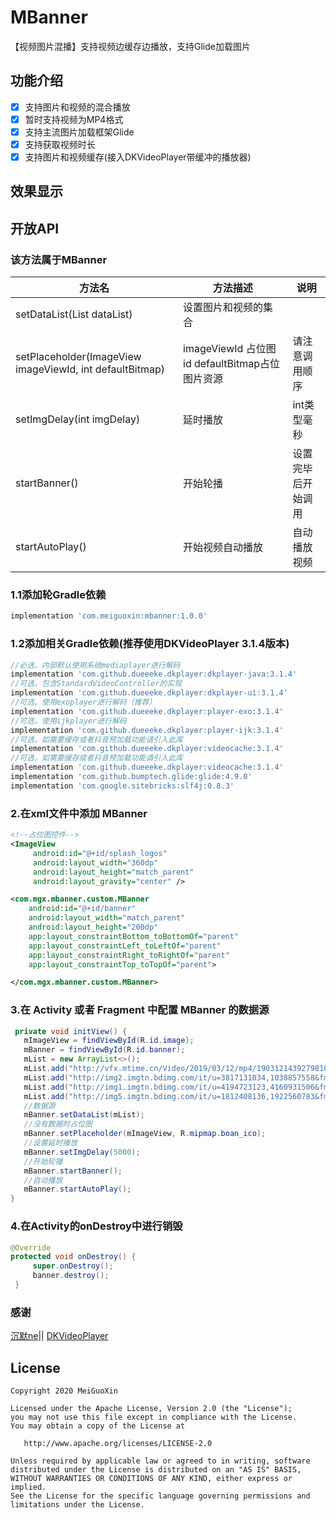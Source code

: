 # MBanner
【视频图片混播】支持视频边缓存边播放，支持Glide加载图片

## 功能介绍
- [x] 支持图片和视频的混合播放
- [x] 暂时支持视频为MP4格式
- [x] 支持主流图片加载框架Glide
- [x] 支持获取视频时长
- [x] 支持图片和视频缓存(接入DKVideoPlayer带缓冲的播放器)
	
## 效果显示

## 开放API
### 该方法属于MBanner
方法名  | 方法描述  | 说明
 ---- | ----- | ------  
 setDataList(List<String> dataList)  |设置图片和视频的集合
 setPlaceholder(ImageView imageViewId, int defaultBitmap)|imageViewId 占位图id  defaultBitmap占位图片资源|请注意调用顺序
 setImgDelay(int imgDelay)  | 延时播放 | int类型毫秒
 startBanner()  | 开始轮播 | 设置完毕后开始调用
 startAutoPlay() | 开始视频自动播放 | 自动播放视频
 
### 1.1添加轮Gradle依赖
```groovy
implementation 'com.meiguoxin:mbanner:1.0.0'
```
### 1.2添加相关Gradle依赖(推荐使用DKVideoPlayer 3.1.4版本)
```groovy
//必选，内部默认使用系统mediaplayer进行解码
implementation 'com.github.dueeeke.dkplayer:dkplayer-java:3.1.4'
//可选，包含StandardVideoController的实现
implementation 'com.github.dueeeke.dkplayer:dkplayer-ui:3.1.4'
//可选，使用exoplayer进行解码（推荐）
implementation 'com.github.dueeeke.dkplayer:player-exo:3.1.4'
//可选，使用ijkplayer进行解码
implementation 'com.github.dueeeke.dkplayer:player-ijk:3.1.4'
//可选，如需要缓存或者抖音预加载功能请引入此库
implementation 'com.github.dueeeke.dkplayer:videocache:3.1.4'
//可选，如需要缓存或者抖音预加载功能请引入此库
implementation 'com.github.dueeeke.dkplayer:videocache:3.1.4'
implementation 'com.github.bumptech.glide:glide:4.9.0'
implementation 'com.google.sitebricks:slf4j:0.8.3'
```
### 2.在xml文件中添加 MBanner
```xml
<!--占位图控件-->
<ImageView
     android:id="@+id/splash_logos"
     android:layout_width="360dp"
     android:layout_height="match_parent"
     android:layout_gravity="center" />

<com.mgx.mbanner.custom.MBanner
    android:id="@+id/banner"
    android:layout_width="match_parent"
    android:layout_height="200dp"
    app:layout_constraintBottom_toBottomOf="parent"
    app:layout_constraintLeft_toLeftOf="parent"
    app:layout_constraintRight_toRightOf="parent"
    app:layout_constraintTop_toTopOf="parent">

</com.mgx.mbanner.custom.MBanner>
```
### 3.在 Activity 或者 Fragment 中配置 MBanner 的数据源
```java
 private void initView() {
   mImageView = findViewById(R.id.image);
   mBanner = findViewById(R.id.banner);
   mList = new ArrayList<>();
   mList.add("http://vfx.mtime.cn/Video/2019/03/12/mp4/190312143927981075.mp4");
   mList.add("http://img2.imgtn.bdimg.com/it/u=3817131034,1038857558&fm=27&gp=0.jpg");
   mList.add("http://img1.imgtn.bdimg.com/it/u=4194723123,4160931506&fm=200&gp=0.jpg");
   mList.add("http://img5.imgtn.bdimg.com/it/u=1812408136,1922560783&fm=27&gp=0.jpg");
   //数据源
   mBanner.setDataList(mList);
   //没有数据时占位图
   mBanner.setPlaceholder(mImageView, R.mipmap.boan_ico);
   //设置延时播放
   mBanner.setImgDelay(5000);
   //开始轮播
   mBanner.startBanner();
   //自动播放
   mBanner.startAutoPlay();
}
```
### 4.在Activity的onDestroy中进行销毁
```java 
@Override
protected void onDestroy() {
     super.onDestroy();
     banner.destroy();
 }
```
### 感谢
[沉默ne](https://blog.csdn.net/a598068693/article/details/80341099)||
[DKVideoPlayer](https://github.com/dueeeke/DKVideoPlayer)
## License

	Copyright 2020 MeiGuoXin

    Licensed under the Apache License, Version 2.0 (the "License");
    you may not use this file except in compliance with the License.
    You may obtain a copy of the License at

       http://www.apache.org/licenses/LICENSE-2.0

    Unless required by applicable law or agreed to in writing, software
    distributed under the License is distributed on an "AS IS" BASIS,
    WITHOUT WARRANTIES OR CONDITIONS OF ANY KIND, either express or implied.
    See the License for the specific language governing permissions and
    limitations under the License.